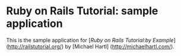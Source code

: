 # Ruby on Rails Tutorial: sample application

This is the sample application for [*Ruby on Rails Tutorial:by Example*]
(http://railstutorial.org/) by [Michael Hartl] (http://michaelhartl.com/).

